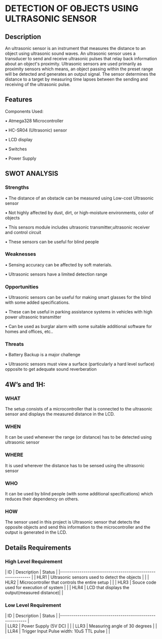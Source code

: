 # DETECTION OF OBJECTS USING ULTRASONIC SENSOR

## Description
An ultrasonic sensor is an instrument that measures the distance to an object using ultrasonic sound waves. An ultrasonic sensor uses a transducer to send and receive ultrasonic pulses that relay back information about an object's proximity. Ultrasonic sensors are used primarily as proximity sensors which means, an object passing within the preset range will be detected and generates an output signal. The sensor determines the distance to a target by measuring time lapses between the sending and receiving of the ultrasonic pulse.

## Features
Components Used:

•	Atmega328 Microcontroller

•	HC-SR04 (Ultrasonic) sensor

•	LCD display

•	Switches

•	Power Supply


## SWOT ANALYSIS

### Strengths

•	The distance of an obstacle can be measured using Low-cost Ultrasonic sensor

•	Not highly affected by dust, dirt, or high-moisture environments, color of objects

•	This sensors module includes ultrasonic transmitter,ultrasonic receiver and control circuit

•	These sensors can be useful for blind people


### Weaknesses
       
•	Sensing accuracy can be affected by soft materials.

•	Ultrasonic sensors have a limited detection range

### Opportunities

•	Ultrasonic sensors can be useful for making smart glasses for the blind with some added specifications.

•	These can be useful in parking assistance systems in vehicles with high power ultrasonic transmitter

•	 Can be used as burglar alarm with some suitable additional software for homes and offices, etc..

### Threats

•	Battery Backup is a major challenge

•	Ultrasonic sensors must view a surface (particularly a hard level surface) opposite to get adequate sound reverberation



## 4W’s and 1H:

### WHAT
The setup consists of a microcontroller that is connected to the ultrasonic sensor and displays the measured distance in the LCD.

### WHEN
It can be used whenever the range (or distance) has to be detected using ultrasonic sensor

### WHERE 
It is used wherever the distance has to be sensed using the ultrasonic sensor

### WHO
It can be used by blind people (with some additional specifications) which reduces their dependency on others.

### HOW
The sensor used in this project is Ultrasonic sensor that detects the opposite objects and send this information to the microcontroller and the output is generated in the LCD.

## Details Requirements

### High Level Requirement

| ID   | Description                                     | Status |
|--------------------------------------------------------------  |
| HLR1 | Ultrasonic sensors used to detect the objects  |        |
| HLR2 | Microcontroller that controls the entire setup |        |
| HLR3 | Souce code used for execution of system        |        |
| HLR4 | LCD that displays the output(measured distance)|        |

### Low Level Requirement

| ID | Description                                    | Status |
|------------------------------------------------------------  |                  
| LLR2 | Power Supply (5V DC)                            |        |
| LLR3 | Measuring angle of 30 degrees                   |        |
| LLR4 | Trigger Input Pulse width: 10uS TTL pulse        |        |
